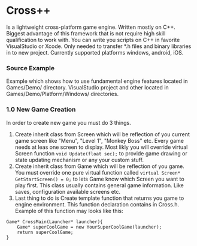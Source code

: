 # Cross++
Is a lightweight cross-platform game engine. Written mostly on C++. Biggest advantage of this framework that is not require high skill qualification to work with. You can write you scripts on C++ in favorite VisualStudio or Xcode. Only needed to transfer *.h files and binary libraries in to new project. Currently supported platforms windows, android, iOS.
### Source Example
Example which shows how to use fundamental engine features located in Games/Demo/ directory. VisualStudio project and other located in Games/Demo/Platform/Windows/ directories.

### 1.0 New Game Creation
In order to create new game you must do 3 things.
1. Create inherit class from Screen which will be reflection of you current game screen like "Menu", "Level 1", "Monkey Boss" etc. Every game needs at leas one screen to display. Most likly you will override virtual Screen function `void Update(float sec);` to provide game drawing or state updating mechanism or any your custom stuff.
2. Create inherit class from Game which will be reflection of you game. You must override one pure virtual function called `virtual Screen* GetStartScreen() = 0;` to lets Game know which Screen you want to play first. This class usually contains general game information. Like saves, configuration available screens etc.
3. Last thing to do is Create template function that returns you game to engine environment. This function declaration contains in Cross.h. Example of this function may looks like this: 
```
Game* CrossMain(Launcher* launcher){
	Game* superCoolGame = new YourSuperCoolGame(launcher);
	return superCoolGame;
}
```
